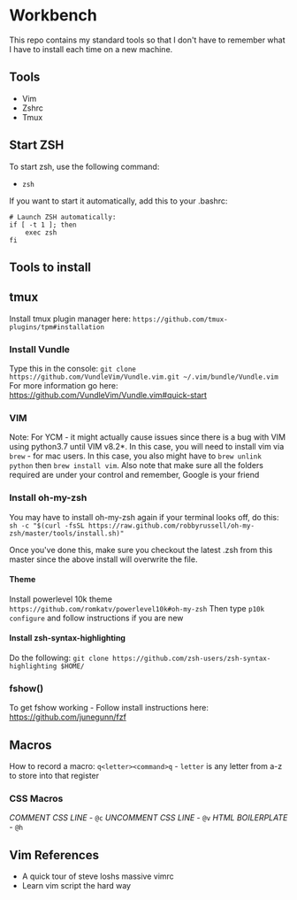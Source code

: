 # Workbench

This repo contains my standard tools so that I don't have to remember what I have to install each time on a new machine.

## Tools
* Vim
* Zshrc
* Tmux

## Start ZSH
To start zsh, use the following command:
* `zsh`

If you want to start it automatically, add this to your .bashrc:
```
# Launch ZSH automatically:
if [ -t 1 ]; then
    exec zsh
fi
```
## Tools to install

## tmux
Install tmux plugin manager here: `https://github.com/tmux-plugins/tpm#installation`

### Install Vundle
Type this in the console:
`git clone https://github.com/VundleVim/Vundle.vim.git ~/.vim/bundle/Vundle.vim`
For more information go here: https://github.com/VundleVim/Vundle.vim#quick-start


### VIM
Note: For YCM - it might actually cause issues since there is a bug with VIM using python3.7 until VIM v8.2\*. In this case, you will need to install vim via `brew` - for mac users.
In this case, you also might have to `brew unlink python` then `brew install vim`. Also note that make sure all the folders required are under your control and remember, Google is your friend


### Install oh-my-zsh
You may have to install oh-my-zsh again if your terminal looks off, do this: 
`sh -c "$(curl -fsSL https://raw.github.com/robbyrussell/oh-my-zsh/master/tools/install.sh)"`

Once you've done this, make sure you checkout the latest .zsh from this master since the above install will overwrite the file.

#### Theme
Install powerlevel 10k theme `https://github.com/romkatv/powerlevel10k#oh-my-zsh`
Then type `p10k configure` and follow instructions if you are new

#### Install zsh-syntax-highlighting
Do the following:
`git clone https://github.com/zsh-users/zsh-syntax-highlighting $HOME/`

### fshow()
To get fshow working - Follow install instructions here: https://github.com/junegunn/fzf

## Macros

How to record a macro:
`q<letter><command>q` - `letter` is any letter from a-z to store into that register

### CSS Macros
*COMMENT CSS LINE* - `@c`
*UNCOMMENT CSS LINE* - `@v`
*HTML BOILERPLATE* - `@h`

## Vim References
- A quick tour of steve loshs massive vimrc
- Learn vim script the hard way 


